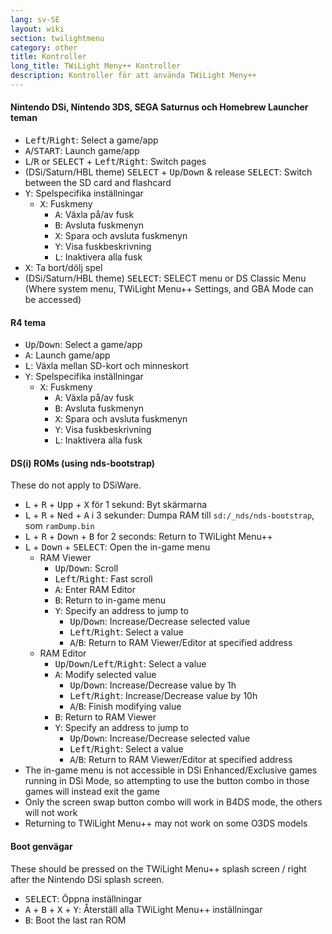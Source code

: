 ```yaml
---
lang: sv-SE
layout: wiki
section: twilightmenu
category: other
title: Kontroller
long_title: TWiLight Meny++ Kontroller
description: Kontroller för att använda TWiLight Meny++
---
```


#### Nintendo DSi, Nintendo 3DS, SEGA Saturnus och Homebrew Launcher teman
- <kbd>Left</kbd>/<kbd>Right</kbd>: Select a game/app
- <kbd class="face">A</kbd>/<kbd>START</kbd>: Launch game/app
- <kbd class="l">L</kbd>/<kbd class="r">R</kbd> or <kbd>SELECT</kbd> + <kbd>Left</kbd>/<kbd>Right</kbd>: Switch pages
- (DSi/Saturn/HBL theme) <kbd>SELECT</kbd> + <kbd>Up</kbd>/<kbd>Down</kbd> & release <kbd>SELECT</kbd>: Switch between the SD card and flashcard
- <kbd class="face">Y</kbd>: Spelspecifika inställningar
   - <kbd class="face">X</kbd>: Fuskmeny
      - <kbd class="face">A</kbd>: Växla på/av fusk
      - <kbd class="face">B</kbd>: Avsluta fuskmenyn
      - <kbd class="face">X</kbd>: Spara och avsluta fuskmenyn
      - <kbd class="face">Y</kbd>: Visa fuskbeskrivning
      - <kbd class="l">L</kbd>: Inaktivera alla fusk
- <kbd class="face">X</kbd>: Ta bort/dölj spel
- (DSi/Saturn/HBL theme) <kbd>SELECT</kbd>: SELECT menu or DS Classic Menu (Where system menu, TWiLight Menu++ Settings, and GBA Mode can be accessed)

#### R4 tema
- <kbd>Up</kbd>/<kbd>Down</kbd>: Select a game/app
- <kbd class="face">A</kbd>: Launch game/app
- <kbd class="l">L</kbd>: Växla mellan SD-kort och minneskort
- <kbd class="face">Y</kbd>: Spelspecifika inställningar
   - <kbd class="face">X</kbd>: Fuskmeny
      - <kbd class="face">A</kbd>: Växla på/av fusk
      - <kbd class="face">B</kbd>: Avsluta fuskmenyn
      - <kbd class="face">X</kbd>: Spara och avsluta fuskmenyn
      - <kbd class="face">Y</kbd>: Visa fuskbeskrivning
      - <kbd class="l">L</kbd>: Inaktivera alla fusk

#### DS(i) ROMs (using nds-bootstrap)
These do not apply to DSiWare.
- <kbd class="l">L</kbd> + <kbd class="r">R</kbd> + <kbd>Upp</kbd> + <kbd class="face">X</kbd> för 1 sekund: Byt skärmarna
- <kbd class="l">L</kbd> + <kbd class="r">R</kbd> + <kbd>Ned</kbd> + <kbd class="face">A</kbd> i 3 sekunder: Dumpa RAM till `sd:/_nds/nds-bootstrap`, som `ramDump.bin`
- <kbd class="l">L</kbd> + <kbd class="r">R</kbd> + <kbd>Down</kbd> + <kbd class="face">B</kbd> for 2 seconds: Return to TWiLight Menu++
- <kbd class="l">L</kbd> + <kbd>Down</kbd> + <kbd>SELECT</kbd>: Open the in-game menu
   - RAM Viewer
      - <kbd>Up</kbd>/<kbd>Down</kbd>: Scroll
      - <kbd>Left</kbd>/<kbd>Right</kbd>: Fast scroll
      - <kbd class="face">A</kbd>: Enter RAM Editor
      - <kbd class="face">B</kbd>: Return to in-game menu
      - <kbd class="face">Y</kbd>: Specify an address to jump to
        - <kbd>Up</kbd>/<kbd>Down</kbd>: Increase/Decrease selected value
        - <kbd>Left</kbd>/<kbd>Right</kbd>: Select a value
        - <kbd class="face">A</kbd>/<kbd class="face">B</kbd>: Return to RAM Viewer/Editor at specified address
   - RAM Editor
      - <kbd>Up</kbd>/<kbd>Down</kbd>/<kbd>Left</kbd>/<kbd>Right</kbd>: Select a value
      - <kbd class="face">A</kbd>: Modify selected value
         - <kbd>Up</kbd>/<kbd>Down</kbd>: Increase/Decrease value by 1h
         - <kbd>Left</kbd>/<kbd>Right</kbd>: Increase/Decrease value by 10h
         - <kbd class="face">A</kbd>/<kbd class="face">B</kbd>: Finish modifying value
      - <kbd class="face">B</kbd>: Return to RAM Viewer
      - <kbd class="face">Y</kbd>: Specify an address to jump to
        - <kbd>Up</kbd>/<kbd>Down</kbd>: Increase/Decrease selected value
        - <kbd>Left</kbd>/<kbd>Right</kbd>: Select a value
        - <kbd class="face">A</kbd>/<kbd class="face">B</kbd>: Return to RAM Viewer/Editor at specified address
- The in-game menu is not accessible in DSi Enhanced/Exclusive games running in DSi Mode, so attempting to use the button combo in those games will instead exit the game
- Only the screen swap button combo will work in B4DS mode, the others will not work
- Returning to TWiLight Menu++ may not work on some O3DS models

#### Boot genvägar
These should be pressed on the TWiLight Menu++ splash screen / right after the Nintendo DSi splash screen.

- <kbd>SELECT</kbd>: Öppna inställningar
- <kbd class="face">A</kbd> + <kbd class="face">B</kbd> + <kbd class="face">X</kbd> + <kbd class="face">Y</kbd>: Återställ alla TWiLight Menu++ inställningar
- <kbd class="face">B</kbd>: Boot the last ran ROM

